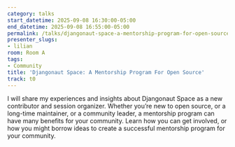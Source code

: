 ```yaml
---
category: talks
start_datetime: 2025-09-08 16:30:00-05:00
end_datetime: 2025-09-08 16:55:00-05:00
permalink: /talks/djangonaut-space-a-mentorship-program-for-open-source/
presenter_slugs:
- lilian
room: Room A
tags:
- Community
title: 'Djangonaut Space: A Mentorship Program For Open Source'
track: t0
---
```


I will share my experiences and insights about Djangonaut Space as a new contributor and session organizer. Whether you’re new to open source, or a long-time maintainer, or a community leader, a mentorship program can have many benefits for your community. Learn how you can get involved, or how you might borrow ideas to create a successful mentorship program for your community.